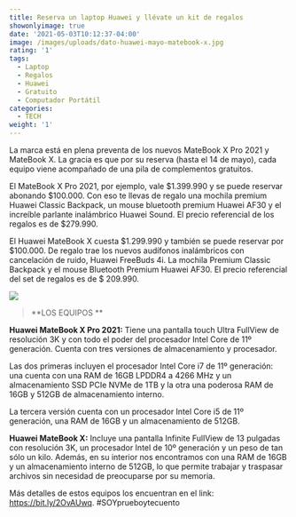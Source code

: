 ```yaml
---
title: Reserva un laptop Huawei y llévate un kit de regalos
showonlyimage: true
date: '2021-05-03T10:12:37-04:00'
image: /images/uploads/dato-huawei-mayo-matebook-x.jpg
rating: '1'
tags:
  - Laptop
  - Regalos
  - Huawei
  - Gratuito
  - Computador Portátil
categories:
  - TECH
weight: '1'
---
```

La marca está en plena preventa de los nuevos MateBook X Pro 2021 y MateBook X. La gracia es que por su reserva (hasta el 14 de mayo), cada equipo viene acompañado de una pila de complementos gratuitos.

<!--more-->

El MateBook X Pro 2021, por ejemplo, vale $1.399.990 y se puede reservar abonando $100.000. Con eso te llevas de regalo una mochila premium Huawei Classic Backpack, un mouse bluetooth premium Huawei AF30 y el increíble parlante inalámbrico Huawei Sound. El precio referencial de los regalos es de $279.990.



El Huawei MateBook X cuesta $1.299.990 y también se puede reservar por $100.000. De regalo trae los nuevos audífonos inalámbricos con cancelación de ruido, Huawei FreeBuds 4i. La mochila Premium Classic Backpack y el mouse Bluetooth Premium Huawei AF30. El precio referencial del set de regalos es de $ 209.990.



![](/images/uploads/dato-huawei-mayo-matebook-x.jpg)

> **LOS EQUIPOS**

**Huawei MateBook X Pro 2021:** Tiene una pantalla touch Ultra FullView de resolución 3K y con todo el poder del procesador Intel Core de 11º generación. Cuenta con tres versiones de almacenamiento y procesador. 



Las dos primeras incluyen el procesador Intel Core i7 de 11º generación: una cuenta con una RAM de 16GB LPDDR4 a 4266 MHz y un almacenamiento SSD PCIe NVMe de 1TB y la otra una poderosa RAM de 16GB y 512GB de almacenamiento interno. 



La tercera versión cuenta con un procesador Intel Core i5 de 11º generación, una RAM de 16GB y un almacenamiento de 512GB.



**Huawei MateBook X:** Incluye una pantalla Infinite FullView de 13 pulgadas con resolución 3K, un procesador Intel de 10º generación y un peso de tan sólo un kilo. Además, en su interior nos encontramos con una RAM de 16GB y un almacenamiento interno de 512GB, lo que permite trabajar y traspasar archivos sin necesidad de preocuparse por su memoria.



Más detalles de estos equipos los encuentran en el link: https://bit.ly/2OvAUwq. #SOYprueboytecuento
